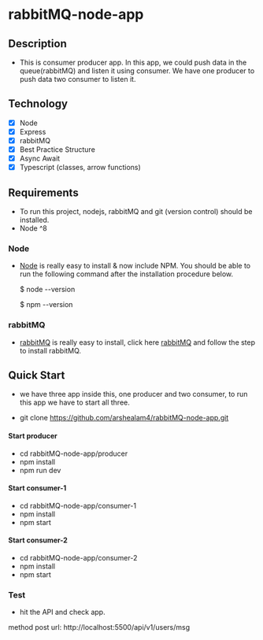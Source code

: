 # rabbitMQ-node-app

## Description

* This is consumer producer app. In this app, we could push data in the queue(rabbitMQ) and listen it using consumer. We have one producer to push data two consumer to listen it.

## Technology

- [x] Node
- [x] Express
- [x] rabbitMQ
- [x] Best Practice Structure
- [x] Async Await
- [x] Typescript (classes, arrow functions)

## Requirements

* To run this project, nodejs, rabbitMQ and git (version control) should be installed.
* Node ^8

### Node

* [Node](http://nodejs.org/) is really easy to install & now include NPM. You should be able to run the following command after the installation procedure below.

  $ node --version
  
  $ npm --version

### rabbitMQ

* [rabbitMQ](https://www.rabbitmq.com/download.html) is really easy to install, click here [rabbitMQ](https://www.rabbitmq.com/download.html) and follow the step to install rabbitMQ.

## Quick Start

* we have three app inside this, one producer and two consumer, to run this app we have to start all three.

* git clone https://github.com/arshealam4/rabbitMQ-node-app.git

#### Start producer

* cd rabbitMQ-node-app/producer
* npm install
* npm run dev

#### Start consumer-1

* cd rabbitMQ-node-app/consumer-1
* npm install
* npm start

#### Start consumer-2

* cd rabbitMQ-node-app/consumer-2
* npm install
* npm start


### Test

* hit the API and check app.

method post 
url: http://localhost:5500/api/v1/users/msg